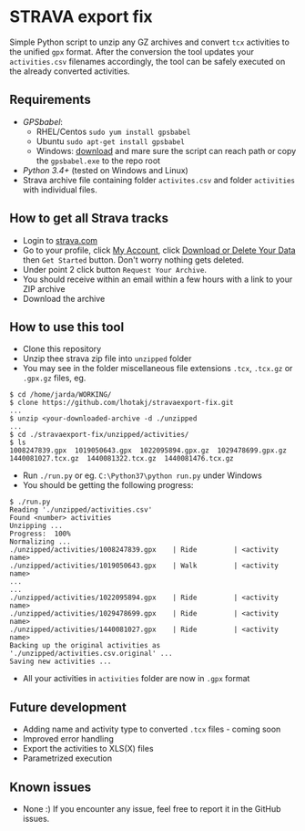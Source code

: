 # STRAVA export fix
Simple Python script to unzip any GZ archives and convert `tcx` activities to the unified `gpx` format. After the conversion the tool updates your `activities.csv` filenames accordingly, the tool can be safely executed on the already converted activities.

## Requirements
- *GPSbabel*:
  - RHEL/Centos `sudo yum install gpsbabel`
  - Ubuntu `sudo apt-get install gpsbabel`
  - Windows: [download](https://www.gpsbabel.org/download.html) and mare sure the script can reach path or copy the `gpsbabel.exe` to the repo root
- *Python 3.4+* (tested on Windows and Linux)
- Strava archive file containing folder `activites.csv` and folder `activities` with individual files.

## How to get all Strava tracks
- Login to [strava.com](https://www.strava.com/)
- Go to your profile, click [My Account](https://www.strava.com/account), click [Download or Delete Your Data](https://www.strava.com/athlete/delete_your_account) then `Get Started` button. Don't worry nothing gets deleted.
- Under point 2 click button `Request Your Archive`.
- You should receive within an email within a few hours with a link to your ZIP archive
- Download the archive 

## How to use this tool
- Clone this repository
- Unzip thee strava zip file into `unzipped` folder
- You may see in the folder miscellaneous file extensions `.tcx`, `.tcx.gz` or `.gpx.gz` files, eg.
```
$ cd /home/jarda/WORKING/
$ clone https://github.com/lhotakj/stravaexport-fix.git
...
$ unzip <your-downloaded-archive -d ./unzipped
...
$ cd ./stravaexport-fix/unzipped/activities/
$ ls
1008247839.gpx  1019050643.gpx  1022095894.gpx.gz  1029478699.gpx.gz  1440081027.tcx.gz  1440081322.tcx.gz  1440081476.tcx.gz
```

- Run `./run.py` or eg. `C:\Python37\python run.py` under Windows
- You should be getting the following progress:
```
$ ./run.py
Reading './unzipped/activities.csv'
Found <number> activities
Unzipping ...
Progress:  100%
Normalizing ...
./unzipped/activities/1008247839.gpx    | Ride         | <activity name>
./unzipped/activities/1019050643.gpx    | Walk         | <activity name>
...
...
./unzipped/activities/1022095894.gpx    | Ride         | <activity name>
./unzipped/activities/1029478699.gpx    | Ride         | <activity name>
./unzipped/activities/1440081027.gpx    | Ride         | <activity name>
Backing up the original activities as './unzipped/activities.csv.original' ...
Saving new activities ...
```
- All your activities in `activities` folder are now in `.gpx` format

## Future development
- Adding name and activity type to converted `.tcx` files - coming soon
- Improved error handling
- Export the activities to XLS(X) files
- Parametrized execution

## Known issues
- None :) If you encounter any issue, feel free to report it in the GitHub issues.

